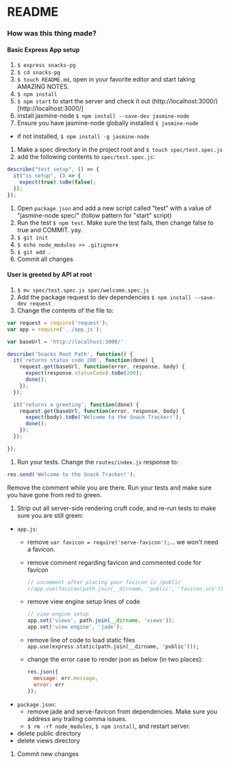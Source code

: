 # README

### How was this thing made?

#### Basic Express App setup

1. `$ express snacks-pg`
1. `$ cd snacks-pg`
1. `$ touch README.md`, open in your favorite editor and start taking AMAZING NOTES.
1. `$ npm install`
1. `$ npm start` to start the server and check it out (http://localhost:3000/)[http://localhost:3000/]
1. install jasmine-node `$ npm install --save-dev jasmine-node`
1. Ensure you have jasmine-node globally installed `$ jasmine-node`
  * if not installed, `$ npm install -g jasmine-node`
1. Make a spec directory in the project root and `$ touch spec/test.spec.js`
1. add the following contents to `spec/test.spec.js`:

  ```js
  describe("test setup", () => {
    it("is setup", () => {
      expect(true).toBe(false);
    });
  });
  ```

1. Open `package.json` and add a new script called "test" with a value of "jasmine-node spec/" (follow pattern for "start" script)
1. Run the test `$ npm test`. Make sure the test fails, then change false to true and COMMIT. yay.
1. `$ git init`
1. `$ echo node_modules >> .gitignore`
1. `$ git add .`
1. Commit all changes

#### User is greeted by API at root

1. `$ mv spec/test.spec.js spec/welcome.spec.js`
1. Add the package request to dev dependencies `$ npm install --save-dev request`
1. Change the contents of the file to:

  ```js
  var request = require('request');
  var app = require('../app.js');

  var baseUrl = 'http://localhost:3000/'

  describe('Snacks Root Path', function() {
    it('returns status code 200', function(done) {
      request.get(baseUrl, function(error, response, body) {
        expect(response.statusCode).toBe(200);
        done();
      });
    });

    it('returns a greeting', function(done) {
      request.get(baseUrl, function(error, response, body) {
        expect(body).toBe('Welcome to the Snack Tracker!');
        done();
      });
    });

  });
  ```

1. Run your tests. Change the `routes/index.js` response to:

  ```js
  res.send('Welcome to the Snack Tracker!');
  ```

  Remove the comment while you are there. Run your tests and make sure you have gone from red to green.
1. Strip out all server-side rendering cruft code, and re-run tests to make sure you are still green:
  * `app.js`:
    * remove `var favicon = require('serve-favicon');`... we won't need a favicon.
    * remove comment regarding favicon and commented code for favicon

      ```js
      // uncomment after placing your favicon in /public
      //app.use(favicon(path.join(__dirname, 'public', 'favicon.ico')));
      ```

    * remove view engine setup lines of code
      ```js
      // view engine setup
      app.set('views', path.join(__dirname, 'views'));
      app.set('view engine', 'jade');
      ```
    * remove line of code to load static files `app.use(express.static(path.join(__dirname, 'public')));`
    * change the error case to render json as below (in two places):

      ```js
      res.json({
        message: err.message,
        error: err
      });
      ```
  * `package.json`:
    * remove jade and serve-favicon from dependencies. Make sure you address any trailing comma issues.
    * `$ rm -rf node_modules`, `$ npm install`, and restart server.
  * delete public directory
  * delete views directory
1. Commit new changes
